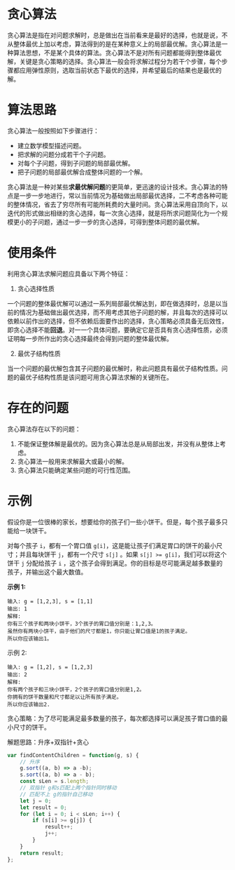 # 贪心算法

贪心算法是指在对问题求解时，总是做出在当前看来是最好的选择，也就是说，不从整体最优上加以考虑，算法得到的是在某种意义上的局部最优解。贪心算法是一种算法思想，不是某个具体的算法。贪心算法不是对所有问题都能得到整体最优解，关键是贪心策略的选择。贪心算法一般会将求解过程分为若干个步骤，每个步骤都应用弹性原则，选取当前状态下最优的选择，并希望最后的结果也是最优的解。

# 算法思路

贪心算法一般按照如下步骤进行：

+ 建立数学模型描述问题。
+ 把求解的问题分成若干个子问题。
+ 对每个子问题，得到子问题的局部最优解。
+ 把子问题的局部最优解合成整体问题的一个解。

贪心算法是一种对某些**求最优解问题**的更简单，更迅速的设计技术。贪心算法的特点是一步一步地进行，常以当前情况为基础做出局部最优选择，二不考虑各种可能的整体情况，省去了穷尽所有可能所耗费的大量时间。贪心算法采用自顶向下，以迭代的形式做出相继的贪心选择，每一次贪心选择，就是将所求问题简化为一个规模更小的子问题，通过一步一步的贪心选择，可得到整体问题的最优解。

# 使用条件

利用贪心算法求解问题应具备以下两个特征：

1. 贪心选择性质

一个问题的整体最优解可以通过一系列局部最优解达到，即在做选择时，总是以当前的情况为基础做出最优选择，而不用考虑其他子问题的解，并且每次的选择可以依赖以前作出的选择，但不依赖后面要作出的选择，贪心策略必须具备无后效性，即贪心选择不能**回退**。对一一个具体问题，要确定它是否具有贪心选择性质，必须证明每一步所作出的贪心选择最终会得到问题的整体最优解。

2. 最优子结构性质

当一个问题的最优解包含其子问题的最优解时，称此问题具有最优子结构性质。问题的最优子结构性质是该问题可用贪心算法求解的关键所在。

# 存在的问题

贪心算法存在以下的问题：

1. 不能保证整体解是最优的。因为贪心算法总是从局部出发，并没有从整体上考虑。
2. 贪心算法一般用来求解最大或最小的解。
3. 贪心算法只能确定某些问题的可行性范围。

# 示例

假设你是一位很棒的家长，想要给你的孩子们一些小饼干。但是，每个孩子最多只能给一块饼干。

对每个孩子 `i`，都有一个胃口值 `g[i]`，这是能让孩子们满足胃口的饼干的最小尺寸；并且每块饼干 `j`，都有一个尺寸 `s[j]` 。如果 `s[j] >= g[i]`，我们可以将这个饼干 `j` 分配给孩子 `i` ，这个孩子会得到满足。你的目标是尽可能满足越多数量的孩子，并输出这个最大数值。

**示例 1:**

```
输入: g = [1,2,3], s = [1,1]
输出: 1
解释: 
你有三个孩子和两块小饼干，3个孩子的胃口值分别是：1,2,3。
虽然你有两块小饼干，由于他们的尺寸都是1，你只能让胃口值是1的孩子满足。
所以你应该输出1。
```

示例 2:

```
输入: g = [1,2], s = [1,2,3]
输出: 2
解释: 
你有两个孩子和三块小饼干，2个孩子的胃口值分别是1,2。
你拥有的饼干数量和尺寸都足以让所有孩子满足。
所以你应该输出2.
```

贪心策略：为了尽可能满足最多数量的孩子，每次都选择可以满足孩子胃口值的最小尺寸的饼干。

解题思路：升序+双指针+贪心

```javascript
var findContentChildren = function(g, s) {
    // 升序
    g.sort((a, b) => a -b);
    s.sort((a, b) => a - b);
    const sLen = s.length;
    // 双指针 g和s匹配上两个指针同时移动
    // 匹配不上 g的指针自己移动
    let j = 0;
    let result = 0;
    for (let i = 0; i < sLen; i++) {
        if (s[i] >= g[j]) {
            result++;
            j++;
        }
    }
    return result;
};
```

